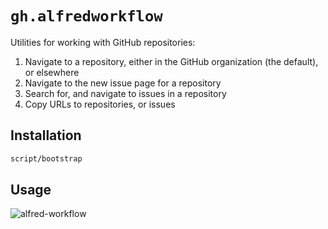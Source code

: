 # `gh.alfredworkflow`

Utilities for working with GitHub repositories:

1. Navigate to a repository, either in the GitHub organization (the default), or elsewhere
2. Navigate to the new issue page for a repository
2. Search for, and navigate to issues in a repository
3. Copy URLs to repositories, or issues

## Installation

```bash
script/bootstrap
```

## Usage

![alfred-workflow](https://user-images.githubusercontent.com/27806/48782173-2dfa4180-eca3-11e8-86b2-cc9b63ad315a.gif)
